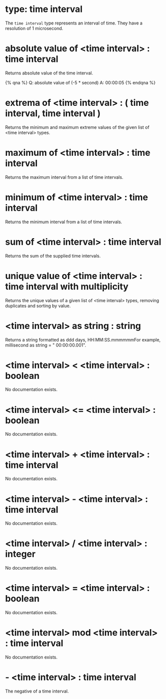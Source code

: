 # type: time interval

The `time interval` type represents an interval of time. They have a resolution of 1 microsecond.

# absolute value of &lt;time interval&gt; : time interval

Returns absolute value of the time interval.

{% qna %}
Q: absolute value of (-5 * second)
A: 00:00:05
{% endqna %}

# extrema of &lt;time interval&gt; : ( time interval, time interval )

Returns the minimum and maximum extreme values of the given list of &lt;time interval&gt; types.

# maximum of &lt;time interval&gt; : time interval

Returns the maximum interval from a list of time intervals.

# minimum of &lt;time interval&gt; : time interval

Returns the minimum interval from a list of time intervals.

# sum of &lt;time interval&gt; : time interval

Returns the sum of the supplied time intervals.

# unique value of &lt;time interval&gt; : time interval with multiplicity

Returns the unique values of a given list of &lt;time interval&gt; types, removing duplicates and sorting by value.

# &lt;time interval&gt; as string : string

Returns a string formatted as ddd days, HH:MM:SS.mmmmmmFor example, millisecond as string = " 00:00:00.001".

# &lt;time interval&gt; &lt; &lt;time interval&gt; : boolean

No documentation exists.

# &lt;time interval&gt; &lt;= &lt;time interval&gt; : boolean

No documentation exists.

# &lt;time interval&gt; + &lt;time interval&gt; : time interval

No documentation exists.

# &lt;time interval&gt; - &lt;time interval&gt; : time interval

No documentation exists.

# &lt;time interval&gt; / &lt;time interval&gt; : integer

No documentation exists.

# &lt;time interval&gt; = &lt;time interval&gt; : boolean

No documentation exists.

# &lt;time interval&gt; mod &lt;time interval&gt; : time interval

No documentation exists.

# - &lt;time interval&gt; : time interval

The negative of a time interval.
